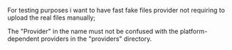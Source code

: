 For testing purposes i want to have fast fake files provider
not requiring to upload the real files manually;

The "Provider" in the name must not be confused with the
platform-dependent providers in the "providers" directory.